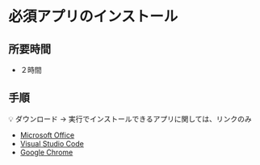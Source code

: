 # 必須アプリのインストール

## 所要時間

- ２時間

## 手順

:bulb: ダウンロード → 実行でインストールできるアプリに関しては、リンクのみ

- [Microsoft Office](pc-office.md)
- [Visual Studio Code](pc-vscode.md)
- [Google Chrome](https://www.google.com/chrome/)
